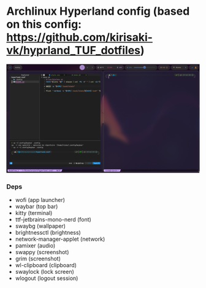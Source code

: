 # Archlinux Hyperland config (based on this config: https://github.com/kirisaki-vk/hyprland_TUF_dotfiles)

![Preview](./assets/preview.png)

### Deps
- wofi (app launcher)
- waybar (top bar)
- kitty (terminal)
- ttf-jetbrains-mono-nerd (font)
- swaybg (wallpaper)
- brightnessctl (brightness)
- network-manager-applet (network)
- pamixer (audio)
- swappy (screenshot)
- grim (screenshot)
- wl-clipboard (clipboard)
- swaylock (lock screen)
- wlogout (logout session)

